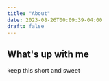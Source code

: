```yaml
---
title: "About"
date: 2023-08-26T00:09:39-04:00
draft: false
---
```


## What's up with me 

keep this short and sweet